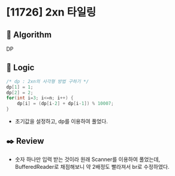 # [11726] 2xn 타일링

## :pushpin: **Algorithm**

DP

## :round_pushpin: **Logic**

```java
/* dp : 2xn의 사각형 방법 구하기 */
dp[1] = 1;
dp[2] = 2;
for(int i=3; i<=n; i++) {
    dp[i] = (dp[i-2] + dp[i-1]) % 10007;
}
```

- 초기값을 설정하고, dp를 이용하여 풀었다.

## :black_nib: **Review**

- 숫자 하나만 입력 받는 것이라 원래 Scanner를 이용하여 풀었는데, BufferedReader로 채점해보니 약 2배정도 빨라져서 br로 수정하였다.
